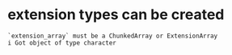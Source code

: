 # extension types can be created

    `extension_array` must be a ChunkedArray or ExtensionArray
    i Got object of type character

